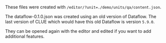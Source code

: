 These files were created with `/editor/?unit=./demo/units/qa/content.json`.

The dataflow-0.1.0.json was created using an old version of Dataflow. The last version of CLUE which would have this old Dataflow is version `5.9.0`.

They can be opened again with the editor and edited if you want to add additional features.
